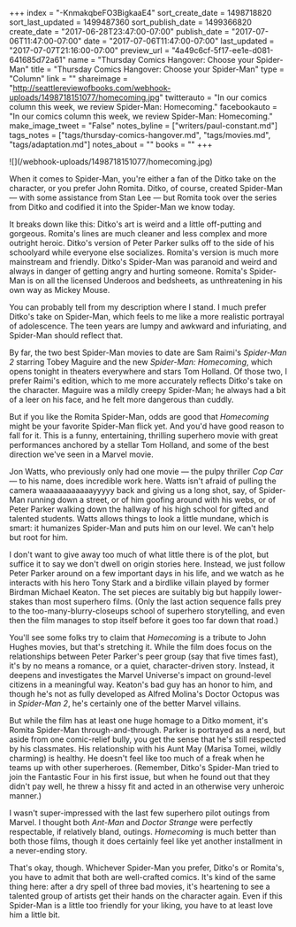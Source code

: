 +++
index = "-KnmakqbeFO3BigkaaE4"
sort_create_date = 1498718820
sort_last_updated = 1499487360
sort_publish_date = 1499366820
create_date = "2017-06-28T23:47:00-07:00"
publish_date = "2017-07-06T11:47:00-07:00"
date = "2017-07-06T11:47:00-07:00"
last_updated = "2017-07-07T21:16:00-07:00"
preview_url = "4a49c6cf-5f17-ee1e-d081-641685d72a61"
name = "Thursday Comics Hangover: Choose your Spider-Man"
title = "Thursday Comics Hangover: Choose your Spider-Man"
type = "Column"
link = ""
shareimage = "http://seattlereviewofbooks.com/webhook-uploads/1498718151077/homecoming.jpg"
twitterauto = "In our comics column this week, we review Spider-Man: Homecoming."
facebookauto = "In our comics column this week, we review Spider-Man: Homecoming."
make_image_tweet = "False"
notes_byline = ["writers/paul-constant.md"]
tags_notes = ["tags/thursday-comics-hangover.md", "tags/movies.md", "tags/adaptation.md"]
notes_about = ""
books = ""
+++
<p class="image">![](/webhook-uploads/1498718151077/homecoming.jpg)<p>

When it comes to Spider-Man, you're either a fan of the Ditko take on the character, or you prefer John Romita. Ditko, of course, created Spider-Man — with some assistance from Stan Lee — but Romita took over the series from Ditko and codified it into the Spider-Man we know today.

It breaks down like this: Ditko's art is weird and a little off-putting and gorgeous. Romita's lines are much cleaner and less complex and more outright heroic. Ditko's version of Peter Parker sulks off to the side of his schoolyard while everyone else socializes. Romita's version is much more mainstream and friendly. Ditko's Spider-Man was paranoid and weird and always in danger of getting angry and hurting someone. Romita's Spider-Man is on all the licensed Underoos and bedsheets, as unthreatening in his own way as Mickey Mouse.

You can probably tell from my description where I stand. I much prefer Ditko's take on Spider-Man, which feels to me like a more realistic portrayal of adolescence. The teen years are lumpy and awkward and infuriating, and Spider-Man should reflect that.

By far, the two best Spider-Man movies to date are Sam Raimi's *Spider-Man 2* starring Tobey Maguire and the new *Spider-Man: Homecoming*, which opens tonight in theaters everywhere and stars Tom Holland. Of those two, I prefer Raimi's edition, which to me more accurately reflects Ditko's take on the character. Maguire was a mildly creepy Spider-Man; he always had a bit of a leer on his face, and he felt more dangerous than cuddly.

But if you like the Romita Spider-Man, odds are good that *Homecoming* might be your favorite Spider-Man flick yet. And you'd have good reason to fall for it. This is a funny, entertaining, thrilling superhero movie with great performances anchored by a stellar Tom Holland, and some of the best direction we've seen in a Marvel movie.

Jon Watts, who previously only had one movie — the pulpy thriller *Cop Car* — to his name, does incredible work here. Watts isn't afraid of pulling the camera waaaaaaaaaaayyyyy back and giving us a long shot, say, of Spider-Man running down a street, or of him goofing around with his webs, or of Peter Parker walking down the hallway of his high school for gifted and talented students. Watts allows things to look a little mundane, which is smart: it humanizes Spider-Man and puts him on our level. We can't help but root for him.

I don't want to give away too much of what little there is of the plot, but suffice it to say we don't dwell on origin stories here. Instead, we just follow Peter Parker around on a few important days in his life, and we watch as he interacts with his hero Tony Stark and a birdlike villain played by former Birdman Michael Keaton. The set pieces are suitably big but happily lower-stakes than most superhero films. (Only the last action sequence falls prey to the too-many-blurry-closeups school of superhero storytelling, and even then the film manages to stop itself before it goes too far down that road.)

You'll see some folks try to claim that *Homecoming* is a tribute to John Hughes movies, but that's stretching it. While the film does focus on the relationships between Peter Parker's peer group (say that five times fast), it's by no means a romance, or a quiet, character-driven story. Instead, it deepens and investigates the Marvel Universe's impact on ground-level citizens in a meaningful way. Keaton's bad guy has an honor to him, and though he's not as fully developed as Alfred Molina's Doctor Octopus was in *Spider-Man 2*, he's certainly one of the better Marvel villains.

But while the film has at least one huge homage to a Ditko moment, it's Romita Spider-Man through-and-through. Parker is portrayed as a nerd, but aside from one comic-relief bully, you get the sense that he's still respected by his classmates. His relationship with his Aunt May (Marisa Tomei, wildly charming) is healthy. He doesn't feel like too much of a freak when he teams up with other superheroes. (Remember, Ditko's Spider-Man tried to join the Fantastic Four in his first issue, but when he found out that they didn't pay well, he threw a hissy fit and acted in an otherwise very unheroic manner.)

I wasn't super-impressed with the last few superhero pilot outings from Marvel. I thought both *Ant-Man* and *Doctor Strange* were perfectly respectable, if relatively bland, outings. *Homecoming* is much better than both those films, though it does certainly feel like yet another installment in a never-ending story. 

That's okay, though. Whichever Spider-Man you prefer, Ditko's or Romita's, you have to admit that both are well-crafted comics. It's kind of the same thing here: after a dry spell of three bad movies, it's heartening to see a talented group of artists get their hands on the character again. Even if this Spider-Man is a little too friendly for your liking, you have to at least love him a little bit.
